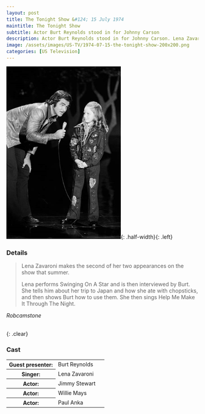 ```yaml
---
layout: post
title: The Tonight Show &#124; 15 July 1974
maintitle: The Tonight Show
subtitle: Actor Burt Reynolds stood in for Johnny Carson
description: Actor Burt Reynolds stood in for Johnny Carson. Lena Zavaroni makes the second of two appearances on the show that summer. Lena performs Swinging On A Star and is then interviewed by Burt. She tells him about her trip to Japan and how she ate with chopsticks, and then shows Burt how to use them. She then sings Help Me Make It Through The Night.
image: /assets/images/US-TV/1974-07-15-the-tonight-show-200x200.png
categories: [US Television]
---
```


![Burt Reynolds and Lena Zavaroni](/assets/images/US-TV/1974-07-15-the-tonight-show.jpg "Burt Reynolds and Lena Zavaroni"){: .half-width}{: .left}
### Details
> Lena Zavaroni makes the second of her two appearances on the show that summer.
>
> Lena performs Swinging On A Star and is then interviewed by Burt. She tells him about her trip to Japan and how she ate with chopsticks, and then shows Burt how to use them. She then sings Help Me Make It Through The Night.

<cite>Robcamstone</cite>

<br />{: .clear}

### Cast
<table>
<tr><th style="width:50%;">Guest presenter:</th><td style="width:50%;">Burt Reynolds</td></tr>
<tr><th>Singer:</th><td>Lena Zavaroni</td></tr>
<tr><th>Actor:</th><td>Jimmy Stewart</td></tr>
<tr><th>Actor:</th><td>Willie Mays</td></tr>
<tr><th>Actor:</th><td>Paul Anka</td></tr>
</table>

